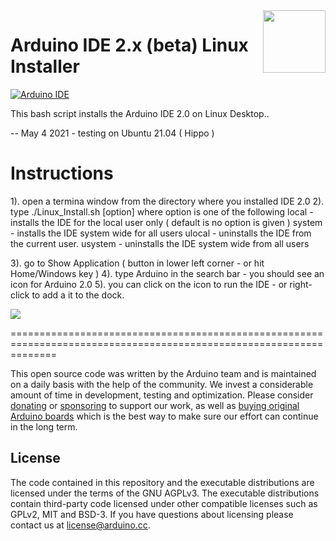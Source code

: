<img src="https://content.arduino.cc/website/Arduino_logo_teal.svg" height="100" align="right" />

# Arduino IDE 2.x (beta) Linux Installer

[![Arduino IDE](https://github.com/arduino/arduino-ide/workflows/Arduino%20IDE/badge.svg)](https://github.com/arduino/arduino-ide/actions?query=workflow%3A%22Arduino+IDE%22)

This bash script installs the Arduino IDE 2.0 on Linux Desktop..

--  May 4 2021 - testing on Ubuntu 21.04 ( Hippo )

# Instructions

1). open a termina window from the directory where you installed IDE 2.0
2). type ./Linux_Install.sh [option] where option is one of the following
	local   - installs the IDE for the local user only ( default is no option is given )
	system  - installs the IDE system wide for all users
	ulocal  - uninstalls the IDE from the current user.
	usystem - uninstalls the IDE system wide from all users
	
3). go to Show Application ( button in lower left corner - or hit Home/Windows key )
4). type Arduino in the search bar - you should see an icon for Arduino 2.0
5). you can click on the icon to run the IDE - or right-click to add a it to the dock.

<img src="https://raw.githubusercontent.com/ArduinoShop/arduino-ide/Linux_Install/arduino2.png">


	

====================================================================================================================


This open source code was written by the Arduino team and is maintained on a daily basis with the help of the community. We invest a considerable amount of time in development, testing and optimization. Please consider [donating](https://www.arduino.cc/en/donate/) or [sponsoring](https://github.com/sponsors/arduino) to support our work, as well as [buying original Arduino boards](https://store.arduino.cc/) which is the best way to make sure our effort can continue in the long term.

## License

The code contained in this repository and the executable distributions are licensed under the terms of the GNU AGPLv3. The executable distributions contain third-party code licensed under other compatible licenses such as GPLv2, MIT and BSD-3. If you have questions about licensing please contact us at [license@arduino.cc](mailto:license@arduino.cc).
